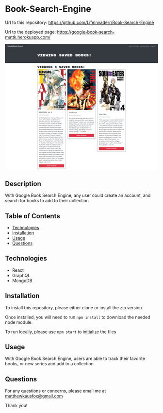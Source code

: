 # Book-Search-Engine
Url to this repository: https://github.com/LifeInvaderr/Book-Search-Engine

Url to the deployed page: https://google-book-search-mattk.herokuapp.com/

![BookSearchImage](images/GoogleBookSearch.png)

## Description
With Google Book Search Engine, any user could create an account, and search for books to add to their collection

## Table of Contents
* [Technologies](#technologies)
* [Installation](#installation)
* [Usage](#usage)
* [Questions](#questions)

## Technologies
* React
* GraphQL
* MongoDB

## Installation
To install this repository, please either clone or install the zip version.

Once installed, you will need to run `npm install` to download the needed node module.

To run locally, please use `npm start` to initialize the files
## Usage
With Google Book Search Engine, users are able to track their favorite books, or new series and add to a collection

## Questions
For any questions or concerns, please email me at matthewkausfox@gmail.com

Thank you!